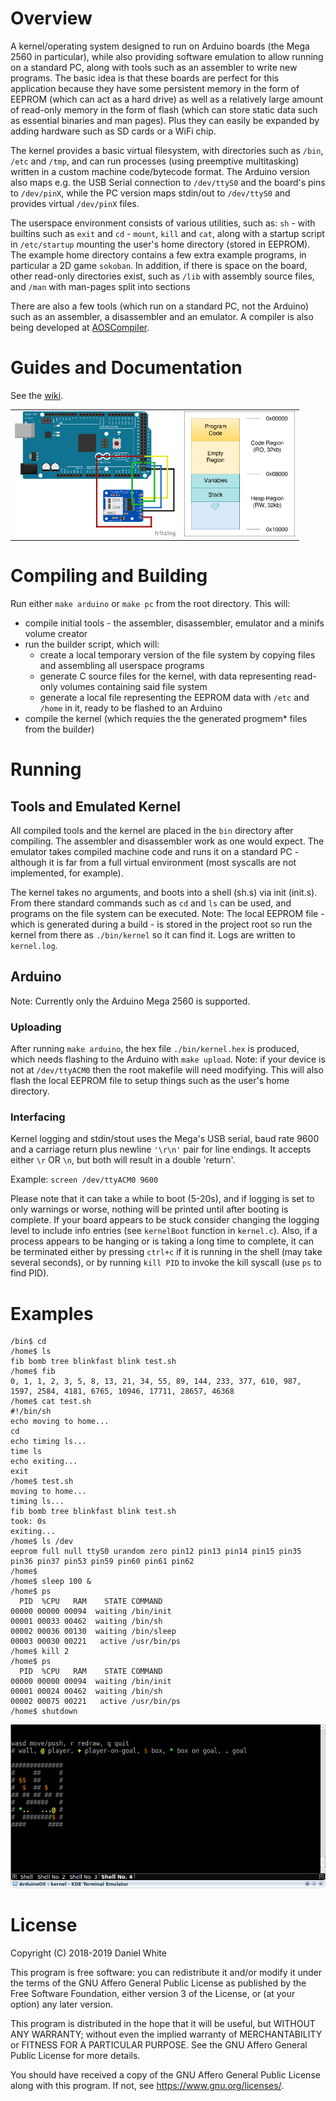# Overview
A kernel/operating system designed to run on Arduino boards (the Mega 2560 in particular), while also providing software emulation to allow running on a standard PC, along with tools such as an assembler to write new programs. The basic idea is that these boards are perfect for this application because they have some persistent memory in the form of EEPROM (which can act as a hard drive) as well as a relatively large amount of read-only memory in the form of flash (which can store static data such as essential binaries and man pages). Plus they can easily be expanded by adding hardware such as SD cards or a WiFi chip.

The kernel provides a basic virtual filesystem, with directories such as ``/bin``, ``/etc`` and ``/tmp``, and can run processes (using preemptive multitasking) written in a custom machine code/bytecode format. The Arduino version also maps e.g. the USB Serial connection to ``/dev/ttyS0`` and the board's pins to ``/dev/pinX``, while the PC version maps stdin/out to ``/dev/ttyS0`` and provides virtual ``/dev/pinX`` files.

The userspace environment consists of various utilities, such as: ``sh`` - with builtins such as ``exit`` and ``cd`` - ``mount``, ``kill`` and ``cat``, along with a startup script in ``/etc/startup`` mounting the user's home directory (stored in EEPROM). The example home directory contains a few extra example programs, in particular a 2D game ``sokoban``. In addition, if there is space on the board, other read-only directories exist, such as ``/lib`` with assembly source files, and ``/man`` with man-pages split into sections

There are also a few tools (which run on a standard PC, not the Arduino) such as an assembler, a disassembler and an emulator. A compiler is also being developed at [AOSCompiler](https://github.com/AO-SF/AOSCompiler).

# Guides and Documentation
See the [wiki](https://github.com/AO-SF/ArduinoOS/wiki/Home).

| | |
|-|-|
| <img src="https://github.com/AO-SF/ArduinoOS/raw/master/images/sdcard_bb.png" height="200"> | <img src="https://github.com/AO-SF/ArduinoOS/raw/master/images/ArdOsBytecodeMemoryLayout.png" height="200"> |

# Compiling and Building
Run either ``make arduino`` or ``make pc`` from the root directory.
This will:

* compile initial tools - the assembler, disassembler, emulator and a minifs volume creator
* run the builder script, which will:
	* create a local temporary version of the file system by copying files and assembling all userspace programs
	* generate C source files for the kernel, with data representing read-only volumes containing said file system
	* generate a local file representing the EEPROM data with ``/etc`` and ``/home`` in it, ready to be flashed to an Arduino
* compile the kernel (which requies the the generated progmem* files from the builder)

# Running
## Tools and Emulated Kernel
All compiled tools and the kernel are placed in the ``bin`` directory after compiling. The assembler and disassembler work as one would expect. The emulator takes compiled machine code and runs it on a standard PC - although it is far from a full virtual environment (most syscalls are not implemented, for example).

The kernel takes no arguments, and boots into a shell (sh.s) via init (init.s). From there standard commands such as ``cd`` and ``ls`` can be used, and programs on the file system can be executed. Note: The local EEPROM file - which is generated during a build - is stored in the project root so run the kernel from there as ``./bin/kernel`` so it can find it. Logs are written to ``kernel.log``.

## Arduino
Note: Currently only the Arduino Mega 2560 is supported.

### Uploading
After running ``make arduino``, the hex file ``./bin/kernel.hex`` is produced, which needs flashing to the Arduino with ``make upload``. Note: if your device is not at ``/dev/ttyACM0`` then the root makefile will need modifying. This will also flash the local EEPROM file to setup things such as the user's home directory.

### Interfacing
Kernel logging and stdin/stout uses the Mega's USB serial, baud rate 9600 and a carriage return plus newline ``'\r\n'`` pair for line endings. It accepts either ``\r`` OR ``\n``, but both will result in a double 'return'.

Example: ``screen /dev/ttyACM0 9600``

Please note that it can take a while to boot (5-20s), and if logging is set to only warnings or worse, nothing will be printed until after booting is complete. If your board appears to be stuck consider changing the logging level to include info entries (see ``kernelBoot`` function in ``kernel.c``). Also, if a process appears to be hanging or is taking a long time to complete, it can be terminated either by pressing ``ctrl+c`` if it is running in the shell (may take several seconds), or by running ``kill PID`` to invoke the kill syscall (use ``ps`` to find PID).

# Examples
```
/bin$ cd
/home$ ls
fib bomb tree blinkfast blink test.sh
/home$ fib
0, 1, 1, 2, 3, 5, 8, 13, 21, 34, 55, 89, 144, 233, 377, 610, 987, 1597, 2584, 4181, 6765, 10946, 17711, 28657, 46368
/home$ cat test.sh
#!/bin/sh
echo moving to home...
cd
echo timing ls...
time ls
echo exiting...
exit
/home$ test.sh
moving to home...
timing ls...
fib bomb tree blinkfast blink test.sh
took: 0s
exiting...
/home$ ls /dev
eeprom full null ttyS0 urandom zero pin12 pin13 pin14 pin15 pin35 pin36 pin37 pin53 pin59 pin60 pin61 pin62
/home$
/home$ sleep 100 &
/home$ ps
  PID  %CPU   RAM    STATE COMMAND
00000 00000 00094  waiting /bin/init
00001 00033 00462  waiting /bin/sh
00002 00036 00130  waiting /bin/sleep
00003 00030 00221   active /usr/bin/ps
/home$ kill 2
/home$ ps
  PID  %CPU   RAM    STATE COMMAND
00000 00000 00094  waiting /bin/init
00001 00024 00462  waiting /bin/sh
00002 00075 00221   active /usr/bin/ps
/home$ shutdown
```

![Screenshot of Arduino Game](https://raw.githubusercontent.com/AO-SF/ArduinoOS/master/screenshots/game.png)

# License
Copyright (C) 2018-2019 Daniel White

This program is free software: you can redistribute it and/or modify
it under the terms of the GNU Affero General Public License as published
by the Free Software Foundation, either version 3 of the License, or
(at your option) any later version.

This program is distributed in the hope that it will be useful,
but WITHOUT ANY WARRANTY; without even the implied warranty of
MERCHANTABILITY or FITNESS FOR A PARTICULAR PURPOSE.  See the
GNU Affero General Public License for more details.

You should have received a copy of the GNU Affero General Public License
along with this program.  If not, see <https://www.gnu.org/licenses/>.
